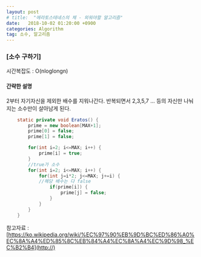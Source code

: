 ```yaml
---
layout: post
# title:  "에라토스테네스의 체 - 외워야할 알고리즘"
date:   2018-10-02 01:20:00 +0900
categories: Algorithm
tag: 소수, 알고리즘
---
```


### [소수 구하기]

시간복잡도 : O(nloglongn)

#### 간략한 설명

2부터 자기자신을 제외한 배수를 지워나간다.
반복되면서 2,3,5,7 ... 등의 자신만 나눠지는 소수만이 살아남게 된다.

```java
    static private void Eratos() {
        prime = new boolean[MAX+1];
        prime[0] = false;
        prime[1] = false;

        for(int i=2; i<=MAX; i++) {
            prime[i] = true;
        }
        //true가 소수
        for(int i=2; i<=MAX; i++) {
            for(int j=i*2; j<=MAX; j+=i) {
            //해당 배수는 다 false
                if(prime[i]) {
                    prime[j] = false;
                }
            }
        }
    }
```

참고자료 : [https://ko.wikipedia.org/wiki/%EC%97%90%EB%9D%BC%ED%86%A0%EC%8A%A4%ED%85%8C%EB%84%A4%EC%8A%A4%EC%9D%98_%EC%B2%B4](http://)